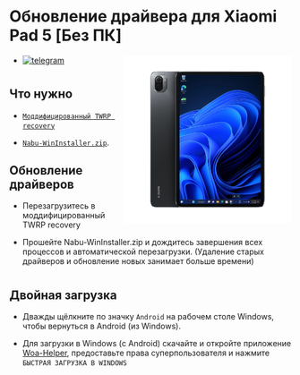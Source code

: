 # Обновление драйвера для Xiaomi Pad 5 [Без ПК]
<img align="right" src="nabu.png" width="300" alt="Windows 11 Running On A Xiaomi Pad 5">

- [![telegram](https://img.shields.io/badge/chat-telegram-brightgreen.svg?logo=telegram&style=flat-square)](https://t.me/WinInstaller)
#

## Что нужно
- [`Моддифицированный TWRP recovery`](https://github.com/Kumar-Jy/Windows-in-NABU-Without-PC/releases/tag/Moded-TWRP-Recovery)
  
- [`Nabu-WinInstaller.zip`](https://github.com/Kumar-Jy/WinInstaller/releases/download/NABU_WinInstaller/Nabu_WinInstaller_R4.zip).
  

## Обновление драйверов

- Перезагрузитесь в моддифицированный TWRP recovery
  
- Прошейте Nabu-WinInstaller.zip и дождитесь завершения всех процессов и автоматической перезагрузки. (Удаление старых драйверов и обновление новых занимает больше времени)
#
## Двойная загрузка
  
- Дважды щёлкните по значку `Android` на рабочем столе Windows, чтобы вернуться в Android (из Windows).

- Для загрузки в Windows (с Android) скачайте и откройте приложение [Woa-Helper](https://github.com/Marius586/WoA-Helper-update/releases/tag/WOA), предоставьте права суперпользователя и нажмите `БЫСТРАЯ ЗАГРУЗКА В WINDOWS`
#
